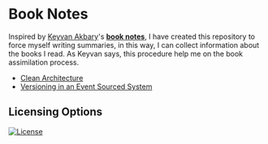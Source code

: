 # Book Notes

Inspired by [Keyvan Akbary](https://github.com/keyvanakbary)'s **[book notes](https://github.com/keyvanakbary/book-notes)**, I have created this repository to force myself writing summaries, in this way, I can collect information about the books I read. As Keyvan says, this procedure help me on  the book assimilation process.

* [Clean Architecture](https://github.com/benatespina/book-notes/blob/master/clean_architecture.md)
* [Versioning in an Event Sourced System](https://github.com/benatespina/book-notes/blob/master/versioning_in_an_event_sourced_system.md)

## Licensing Options

[![License](https://img.shields.io/badge/License-MIT-yellowgreen.svg?style=flat-square)](https://github.com/benatespina/book-notes/blob/master/LICENSE)
